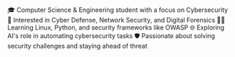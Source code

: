 🎓 Computer Science & Engineering student with a focus on Cybersecurity
🔐 Interested in Cyber Defense, Network Security, and Digital Forensics
🧑‍💻 Learning Linux, Python, and security frameworks like OWASP
🌐 Exploring AI's role in automating cybersecurity tasks
🛡️ Passionate about solving security challenges and staying ahead of threat

<!---
sampathvarshith/sampathvarshith is a ✨ special ✨ repository because its `README.md` (this file) appears on your GitHub profile.
You can click the Preview link to take a look at your changes.
--->
